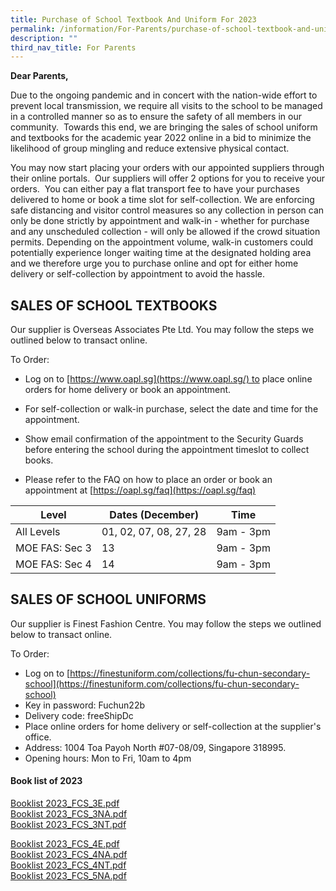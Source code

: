 ```yaml
---
title: Purchase of School Textbook And Uniform For 2023
permalink: /information/For-Parents/purchase-of-school-textbook-and-uniform-for-2023/
description: ""
third_nav_title: For Parents
---
```




**Dear Parents,**

Due to the ongoing pandemic and in concert with the nation-wide effort to prevent local transmission, we require all visits to the school to be managed in a controlled manner so as to ensure the safety of all members in our community.  Towards this end, we are bringing the sales of school uniform and textbooks for the academic year 2022 online in a bid to minimize the likelihood of group mingling and reduce extensive physical contact.

  

You may now start placing your orders with our appointed suppliers through their online portals.  Our suppliers will offer 2 options for you to receive your orders.  You can either pay a flat transport fee to have your purchases delivered to home or book a time slot for self-collection. We are enforcing safe distancing and visitor control measures so any collection in person can only be done strictly by appointment and walk-in - whether for purchase and any unscheduled collection - will only be allowed if the crowd situation permits. Depending on the appointment volume, walk-in customers could potentially experience longer waiting time at the designated holding area and we therefore urge you to purchase online and opt for either home delivery or self-collection by appointment to avoid the hassle.

SALES OF SCHOOL TEXTBOOKS
-------------------------

Our supplier is Overseas Associates Pte Ltd. You may follow the steps we outlined below to transact online.  
  
To Order:  

*   Log on to [https://www.oapl.sg](https://www.oapl.sg/) to place online orders for home delivery or book an appointment.  
    
*   For self-collection or walk-in purchase, select the date and time for the appointment.
*   Show email confirmation of the appointment to the Security Guards before entering the school during the appointment timeslot to collect books.  
    
*   Please refer to the FAQ on how to place an order or book an appointment at [https://oapl.sg/faq](https://oapl.sg/faq)

  

| Level | Dates (December) | Time |
| --- | --- | --- |
| All Levels | 01, 02, 07, 08, 27, 28 | 9am - 3pm |
| MOE FAS: Sec 3 | 13 | 9am - 3pm |
| MOE FAS: Sec 4 | 14 | 9am - 3pm |

  

  

SALES OF SCHOOL UNIFORMS
------------------------

Our supplier is Finest Fashion Centre. You may follow the steps we outlined below to transact online.  


To Order:

*   Log on to [https://finestuniform.com/collections/fu-chun-secondary-school](https://finestuniform.com/collections/fu-chun-secondary-school)
*   Key in password: Fuchun22b
*   Delivery code: freeShipDc
*   Place online orders for home delivery or self-collection at the supplier's office.
*   Address: 1004 Toa Payoh North #07-08/09, Singapore 318995.
*   Opening hours: Mon to Fri, 10am to 4pm

#### Book list of 2023

[Booklist 2023_FCS_3E.pdf](/files/Booklist%202023_FCS_3E.pdf)       
[Booklist 2023_FCS_3NA.pdf](/files/Booklist%202023_FCS_3NA.pdf)    
[Booklist 2023_FCS_3NT.pdf](/files/Booklist%202023_FCS_3NT.pdf)

[Booklist 2023_FCS_4E.pdf](/files/Booklist%202023_FCS_4E.pdf)       
[Booklist 2023_FCS_4NA.pdf](/files/Booklist%202023_FCS_4NA.pdf)    
[Booklist 2023_FCS_4NT.pdf](/files/Booklist%202023_FCS_4NT.pdf)   
[Booklist 2023_FCS_5NA.pdf](/files/Booklist%202023_FCS_5NA.pdf)